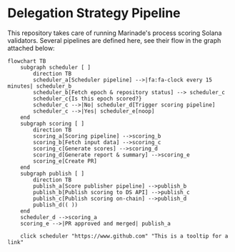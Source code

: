 # Delegation Strategy Pipeline
This repository takes care of running Marinade's process scoring Solana validators.
Several pipelines are defined here, see their flow in the graph attached below:

```mermaid
flowchart TB
    subgraph scheduler [ ]
        direction TB
        scheduler_a[Scheduler pipeline] -->|fa:fa-clock every 15 minutes| scheduler_b
        scheduler_b[Fetch epoch & repository status] --> scheduler_c
        scheduler_c{Is this epoch scored?}
        scheduler_c -->|No| scheduler_d[Trigger scoring pipeline]
        scheduler_c -->|Yes| scheduler_e[noop]
    end
    subgraph scoring [ ]
        direction TB
        scoring_a[Scoring pipeline] -->scoring_b
        scoring_b[Fetch input data] -->scoring_c
        scoring_c[Generate scores] -->scoring_d
        scoring_d[Generate report & summary] -->scoring_e
        scoring_e[Create PR]
    end
    subgraph publish [ ]
        direction TB
        publish_a[Score publisher pipeline] -->publish_b
        publish_b[Publish scoring to DS API] -->publish_c
        publish_c[Publish scoring on-chain] -->publish_d
        publish_d(( ))
    end
    scheduler_d -->scoring_a
    scoring_e -->|PR approved and merged| publish_a

    click scheduler "https://www.github.com" "This is a tooltip for a link"
```